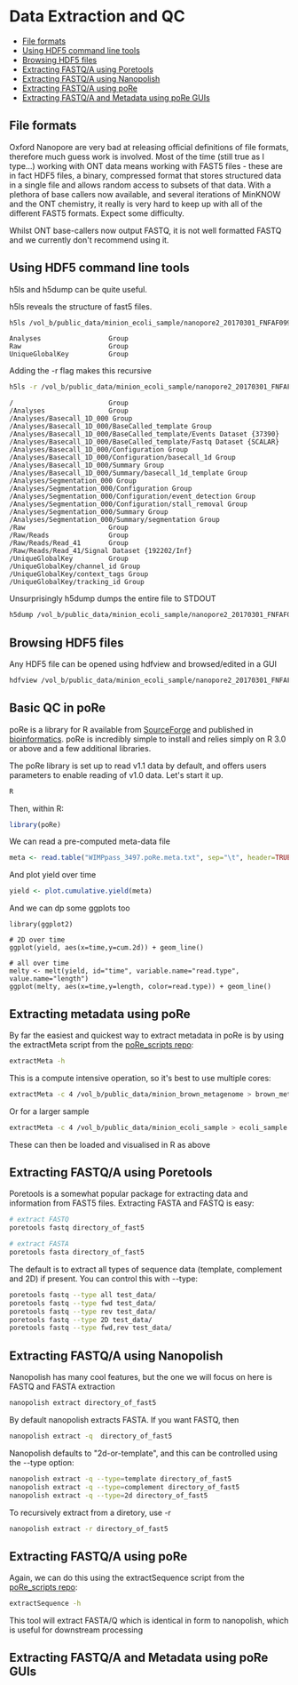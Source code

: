 # Data Extraction and QC

* [File formats](#file-formats)
* [Using HDF5 command line tools](#using-hdf5-command-line-tools)
* [Browsing HDF5 files](#browsing-hdf5-files)
* [Extracting FASTQ/A using Poretools](#extracting-fastqa-using-poretools)
* [Extracting FASTQ/A using Nanopolish](#extracting-fastqa-using-nanopolish)
* [Extracting FASTQ/A using poRe](#extracting-fastqa-using-pore)
* [Extracting FASTQ/A and Metadata using poRe GUIs](#extracting-fastqa-and-metadata-using-pore-guis)

## File formats

Oxford Nanopore are very bad at releasing official definitions of file formats, therefore much guess work is involved.  Most of the time (still true as I type...) working with ONT data means working with FAST5 files - these are in fact HDF5 files, a binary, compressed format that stores structured data in a single file and allows random access to subsets of that data.  With a plethora of base callers now available, and several iterations of MinKNOW and the ONT chemistry, it really is very hard to keep up with all of the different FAST5 formats.  Expect some difficulty.

Whilst ONT base-callers now output FASTQ, it is not well formatted FASTQ and we currently don't recommend using it.

## Using HDF5 command line tools

h5ls and h5dump can be quite useful.

h5ls reveals the structure of fast5 files. 

```sh
h5ls /vol_b/public_data/minion_ecoli_sample/nanopore2_20170301_FNFAF09967_MN17024_mux_scan_170301_MG1655_PC_RAD002_76964_ch420_read41_strand.fast5
```
```
Analyses                 Group
Raw                      Group
UniqueGlobalKey          Group
```

 Adding the -r flag makes this recursive
 ```sh
 h5ls -r /vol_b/public_data/minion_ecoli_sample/nanopore2_20170301_FNFAF09967_MN17024_mux_scan_170301_MG1655_PC_RAD002_76964_ch420_read41_strand.fast5
 ```
 ```
/                        Group
/Analyses                Group
/Analyses/Basecall_1D_000 Group
/Analyses/Basecall_1D_000/BaseCalled_template Group
/Analyses/Basecall_1D_000/BaseCalled_template/Events Dataset {37390}
/Analyses/Basecall_1D_000/BaseCalled_template/Fastq Dataset {SCALAR}
/Analyses/Basecall_1D_000/Configuration Group
/Analyses/Basecall_1D_000/Configuration/basecall_1d Group
/Analyses/Basecall_1D_000/Summary Group
/Analyses/Basecall_1D_000/Summary/basecall_1d_template Group
/Analyses/Segmentation_000 Group
/Analyses/Segmentation_000/Configuration Group
/Analyses/Segmentation_000/Configuration/event_detection Group
/Analyses/Segmentation_000/Configuration/stall_removal Group
/Analyses/Segmentation_000/Summary Group
/Analyses/Segmentation_000/Summary/segmentation Group
/Raw                     Group
/Raw/Reads               Group
/Raw/Reads/Read_41       Group
/Raw/Reads/Read_41/Signal Dataset {192202/Inf}
/UniqueGlobalKey         Group
/UniqueGlobalKey/channel_id Group
/UniqueGlobalKey/context_tags Group
/UniqueGlobalKey/tracking_id Group

```

Unsurprisingly h5dump dumps the entire file to STDOUT

```sh
h5dump /vol_b/public_data/minion_ecoli_sample/nanopore2_20170301_FNFAF09967_MN17024_mux_scan_170301_MG1655_PC_RAD002_76964_ch420_read41_strand.fast5
```

## Browsing HDF5 files

Any HDF5 file can be opened using hdfview and browsed/edited in a GUI

```sh
hdfview /vol_b/public_data/minion_ecoli_sample/nanopore2_20170301_FNFAF09967_MN17024_mux_scan_170301_MG1655_PC_RAD002_76964_ch420_read41_strand.fast5 &
```

## Basic QC in poRe

poRe is a library for R available from [SourceForge](https://sourceforge.net/projects/rpore/) and published in [bioinformatics](http://bioinformatics.oxfordjournals.org/content/31/1/114).  poRe is incredibly simple to install and relies simply on R 3.0 or above and a few additional libraries.

The poRe library is set up to read v1.1 data by default, and offers users parameters to enable reading of v1.0 data.  Let's start it up.

```sh
R
```

Then, within R:

```R
library(poRe)
```

We can read a pre-computed meta-data file
```R
meta <- read.table("WIMPpass_3497.poRe.meta.txt", sep="\t", header=TRUE)
```

And plot yield over time
```R
yield <- plot.cumulative.yield(meta)
```

And we can dp some ggplots too

```
library(ggplot2)

# 2D over time
ggplot(yield, aes(x=time,y=cum.2d)) + geom_line() 

# all over time
melty <- melt(yield, id="time", variable.name="read.type", value.name="length")
ggplot(melty, aes(x=time,y=length, color=read.type)) + geom_line() 
```

## Extracting metadata using poRe

By far the easiest and quickest way to extract metadata in poRe is by using the extractMeta script from the [poRe_scripts repo](https://github.com/mw55309/poRe_scripts):

```sh
extractMeta -h
```

This is a compute intensive operation, so it's best to use multiple cores:

```sh
extractMeta -c 4 /vol_b/public_data/minion_brown_metagenome > brown_metagenome.meta.txt
```

Or for a larger sample

```sh
extractMeta -c 4 /vol_b/public_data/minion_ecoli_sample > ecoli_sample.meta.txt
```

These can then be loaded and visualised in R as above

## Extracting FASTQ/A using Poretools

Poretools is a somewhat popular package for extracting data and information from FAST5 files.  Extracting FASTA and FASTQ is easy:

```sh
# extract FASTQ
poretools fastq directory_of_fast5

# extract FASTA
poretools fasta directory_of_fast5
```

The default is to extract all types of sequence data (template, complement and 2D) if present.  You can control this with --type:

```sh
poretools fastq --type all test_data/
poretools fastq --type fwd test_data/
poretools fastq --type rev test_data/
poretools fastq --type 2D test_data/
poretools fastq --type fwd,rev test_data/
```

## Extracting FASTQ/A using Nanopolish

Nanopolish has many cool features, but the one we will focus on here is FASTQ and FASTA extraction

```sh
nanopolish extract directory_of_fast5
```

By default nanopolish extracts FASTA.  If you want FASTQ, then

```sh
nanopolish extract -q  directory_of_fast5
```

Nanopolish defaults to "2d-or-template", and this can be controlled using the --type option:

```sh
nanopolish extract -q --type=template directory_of_fast5
nanopolish extract -q --type=complement directory_of_fast5
nanopolish extract -q --type=2d directory_of_fast5
```

To recursively extract from a diretory, use -r

```sh
nanopolish extract -r directory_of_fast5
```

## Extracting FASTQ/A using poRe

Again, we can do this using the extractSequence script from the [poRe_scripts repo](https://github.com/mw55309/poRe_scripts):

```sh
extractSequence -h
```

This tool will extract FASTA/Q which is identical in form to nanopolish, which is useful for downstream processing

## Extracting FASTQ/A and Metadata using poRe GUIs
